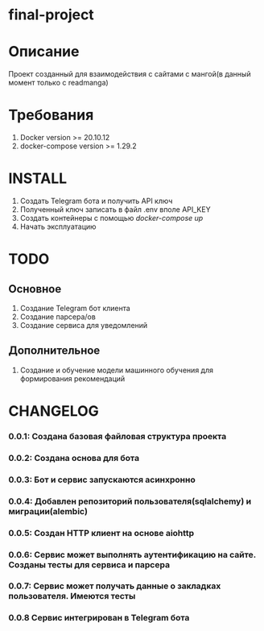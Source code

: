 # final-project

# Описание
Проект созданный для взаимодействия с сайтами с мангой(в данный момент только с readmanga)

# Требования   
1. Docker version >= 20.10.12
2. docker-compose version >= 1.29.2
   
# INSTALL
1. Создать Telegram бота и получить API ключ
2. Полученный ключ записать в файл .env вполе API_KEY
3. Создать контейнеры с помощью _docker-compose up_
4. Начать эксплуатацию

# TODO
## Основное
1. Создание Telegram бот клиента
2. Создание парсера/ов
3. Создание сервиса для уведомлений
## Дополнительное
1. Создание и обучение модели машинного обучения для формирования рекомендаций
# CHANGELOG
### 0.0.1: Создана базовая файловая структура проекта 
### 0.0.2: Создана основа для бота
### 0.0.3: Бот и сервис запускаются асинхронно
### 0.0.4: Добавлен репозиторий пользователя(sqlalchemy) и миграции(alembic)
### 0.0.5: Создан HTTP клиент на основе aiohttp
### 0.0.6: Сервис может выполнять аутентификацию на сайте. Созданы тесты для сервиса и парсера
### 0.0.7: Сервис может получать данные о закладках пользователя. Имеются тесты
### 0.0.8  Сервис интегрирован в Telegram бота
